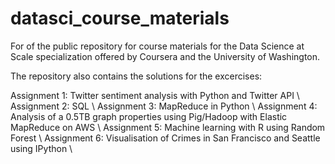 datasci_course_materials
========================

For of the public repository for course materials for the Data Science at Scale specialization offered by Coursera and the University of Washington.

The repository also contains the solutions for the excercises:

Assignment 1: Twitter sentiment analysis with Python and Twitter API \\
Assignment 2: SQL \\
Assignment 3: MapReduce in Python \\
Assignment 4: Analysis of a 0.5TB graph properties using Pig/Hadoop with Elastic MapReduce on AWS \\
Assignment 5: Machine learning with R using Random Forest \\
Assignment 6: Visualisation of Crimes in San Francisco and Seattle using IPython \\